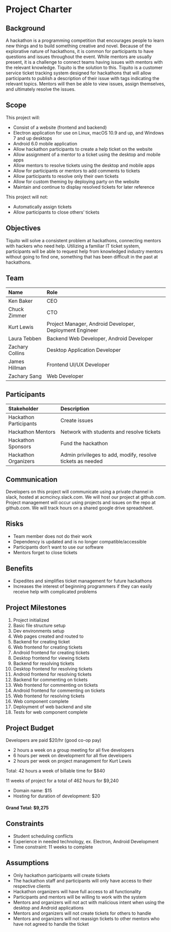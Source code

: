 
# Project Charter

## Background
A hackathon is a programming competition that encourages people to learn new things and to build something creative and novel. Because of the explorative nature of hackathons, it is common for participants to have questions and issues throughout the event. While mentors are usually present, it is a challenge to connect teams having issues with mentors with the relevant knowledge. Tiquito is the solution to this. Tiquito is a customer service ticket tracking system designed for hackathons that will allow participants to publish a description of their issue with tags indicating the relevant topics. Mentors will then be able to view issues, assign themselves, and ultimately resolve the issues.

## Scope
This project will:
- Consist of a website (frontend and backend)
- Electron application for use on Linux, macOS 10.9 and up, and Windows 7 and up desktops
- Android 6.0 mobile application
- Allow hackathon participants to create a help ticket on the website
- Allow assignment of a mentor to a ticket using the desktop and mobile apps
- Allow mentors to resolve tickets using the desktop and mobile apps
- Allow for participants or mentors to add comments to tickets
- Allow participants to resolve only their own tickets
- Allow for custom theming by deploying party on the website
- Maintain and continue to display resolved tickets for later reference

This project will not:
- Automatically assign tickets
- Allow participants to close others’ tickets

## Objectives
Tiquito will solve a consistent problem at hackathons, connecting mentors with hackers who need help. Utilizing a familiar IT ticket system, participants will be able to request help from knowledged industry mentors without going to find one, something that has been difficult in the past at hackathons.

## Team
|Name| Role |
|:------|:-------|
|Ken Baker| CEO|
|Chuck Zimmer| CTO|
|Kurt Lewis | Project Manager, Android Developer, Deployment Engineer|
|Laura Tebben|Backend Web Developer, Android Developer|
|Zachary Collins|Desktop Application Developer|
|James Hillman|Frontend UI/UX Developer|
|Zachary Sang|Web Developer|

## Participants
| Stakeholder| Description|
|:-------|:--------|
|Hackathon Participants|Create issues|
|Hackathon Mentors|Network with students and resolve tickets|
|Hackathon Sponsors|Fund the hackathon|
|Hackathon Organizers|Admin privileges to add, modify, resolve tickets as needed|

## Communication
Developers on this project will communicate using a private channel in slack, hosted at acmcincy.slack.com. We will host our project at github.com. Project management will occur using projects and issues on the repo at github.com. We will track hours on a shared google drive spreadsheet.

## Risks
- Team member does not do their work
- Dependency is updated and is no longer compatible/accessible
- Participants don’t want to use our software
- Mentors forget to close tickets

## Benefits
- Expedites and simplifies ticket management for future hackathons 
- Increases the interest of beginning programmers if they can easily receive help with complicated problems

## Project Milestones
1. Project initialized
2. Basic file structure setup
3. Dev environments setup
4. Web pages created and routed to
5. Backend for creating ticket
6. Web frontend for creating tickets
7. Android frontend for creating tickets
8. Desktop frontend for viewing tickets
9. Backend for resolving tickets
10. Desktop frontend for resolving tickets
11. Android frontend for resolving tickets
12. Backend for commenting on tickets
13. Web frontend for commenting on tickets
14. Android frontend for commenting on tickets
15. Web frontend for resolving tickets
16. Web component complete
17. Deployment of web backend and site
18. Tests for web component complete

## Project Budget
Developers are paid $20/hr (good co-op pay)
- 2 hours a week on a group meeting for all five developers
- 6 hours per week on development for all five developers
- 2 hours per week on project management for Kurt Lewis

Total: 42 hours a week of billable time for $840

11 weeks of project for a total of 462 hours for $9,240

- Domain name: $15
- Hosting for duration of development: $20

#### Grand Total: $9,275

## Constraints
- Student scheduling conflicts
- Experience in needed technology, ex. Electron, Android Development
- Time constraint: 11 weeks to complete

## Assumptions
- Only hackathon participants will create tickets
- The hackathon staff and participants will only have access to their respective clients
- Hackathon organizers will have full access to all functionality
- Participants and mentors will be willing to work with the system
- Mentors and organizers will not act with malicious intent when using the desktop and Android applications
- Mentors and organizers will not create tickets for others to handle
- Mentors and organizers will not reassign tickets to other mentors who have not agreed to handle the ticket
